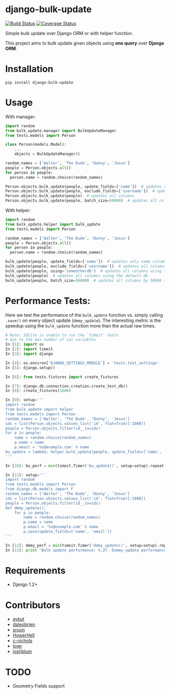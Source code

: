 django-bulk-update
==================================
[![Build Status](https://travis-ci.org/aykut/django-bulk-update.svg?branch=master)](https://travis-ci.org/aykut/django-bulk-update)
[![Coverage Status](https://coveralls.io/repos/aykut/django-bulk-update/badge.svg?branch=master)](https://coveralls.io/r/aykut/django-bulk-update?branch=master)

Simple bulk update over Django ORM or with helper function.

This project aims to bulk update given objects using **one query** over
**Django ORM**.

Installation
==================================
    pip install django-bulk-update

Usage
==================================
With manager:

```python
import random
from bulk_update.manager import BulkUpdateManager
from tests.models import Person

class Person(models.Model):
    ...
    objects = BulkUpdateManager()

random_names = ['Walter', 'The Dude', 'Donny', 'Jesus']
people = Person.objects.all()
for person in people:
  person.name = random.choice(random_names)

Person.objects.bulk_update(people, update_fields=['name'])  # updates only name column
Person.objects.bulk_update(people, exclude_fields=['username'])  # updates all columns except username
Person.objects.bulk_update(people)  # updates all columns
Person.objects.bulk_update(people, batch_size=50000)  # updates all columns by 50000 sized chunks
```


With helper:

```python
import random
from bulk_update.helper import bulk_update
from tests.models import Person

random_names = ['Walter', 'The Dude', 'Donny', 'Jesus']
people = Person.objects.all()
for person in people:
  person.name = random.choice(random_names)

bulk_update(people, update_fields=['name'])  # updates only name column
bulk_update(people, exclude_fields=['username'])  # updates all columns except username
bulk_update(people, using='someotherdb')  # updates all columns using the given db
bulk_update(people)  # updates all columns using the default db
bulk_update(people, batch_size=50000)  # updates all columns by 50000 sized chunks using the default db
```

Performance Tests:
==================================
Here we test the performance of the `bulk_update` function vs. simply calling
`.save()` on every object update (`dmmy_update`). The interesting metric is the speedup using
the `bulk_update` function more than the actual raw times.


```python
# Note: SQlite is unable to run the `timeit` tests
# due to the max number of sql variables
In [1]: import os
In [2]: import timeit
In [3]: import django

In [4]: os.environ['DJANGO_SETTINGS_MODULE'] = 'tests.test_settings'
In [5]: django.setup()

In [6]: from tests.fixtures import create_fixtures

In [7]: django.db.connection.creation.create_test_db()
In [8]: create_fixtures(1000)

In [9]: setup='''
import random
from bulk_update import helper
from tests.models import Person
random_names = ['Walter', 'The Dude', 'Donny', 'Jesus']
ids = list(Person.objects.values_list('id', flat=True)[:1000])
people = Person.objects.filter(id__in=ids)
for p in people:
    name = random.choice(random_names)
    p.name = name
    p.email = '%s@example.com' % name
bu_update = lambda: helper.bulk_update(people, update_fields=['name', 'email'])
'''

In [10]: bu_perf = min(timeit.Timer('bu_update()', setup=setup).repeat(7, 100))

In [11]: setup='''
import random
from tests.models import Person
from django.db.models import F
random_names = ['Walter', 'The Dude', 'Donny', 'Jesus']
ids = list(Person.objects.values_list('id', flat=True)[:1000])
people = Person.objects.filter(id__in=ids)
def dmmy_update():
    for p in people:
        name = random.choice(random_names)
        p.name = name
        p.email = '%s@example.com' % name
        p.save(update_fields=['name', 'email'])
'''

In [12]: dmmy_perf = min(timeit.Timer('dmmy_update()', setup=setup).repeat(7, 100))
In [13]: print 'Bulk update performance: %.2f. Dummy update performance: %.2f. Speedup: %.2f.' % (bu_perf, dmmy_perf, dmmy_perf / bu_perf)

```

Requirements
==================================
- Django 1.2+

Contributors
==================================
- [aykut](https://github.com/aykut)
- [daleobrien](https://github.com/daleobrien)
- [sruon](https://github.com/sruon)
- [HowerHell](https://github.com/HoverHell)
- [c-nichols](https://github.com/c-nichols)
- [towr](https://github.com/towr)
- [joshblum](https://github.com/joshblum)

TODO
==================================
- Geometry Fields support
